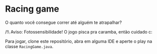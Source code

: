 # Racing game

O quanto você consegue correr até alguém te atrapalhar?

/!\ Aviso: Fotossensibilidade!
O jogo pisca pra caramba, então cuidado c:

Para jogar, clone este repositório, abra em alguma IDE e aperte o play na classe ```RacingGame.java```.